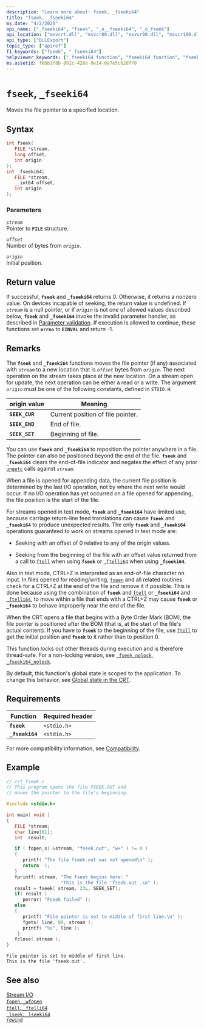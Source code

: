 ```yaml
---
description: "Learn more about: fseek, _fseeki64"
title: "fseek, _fseeki64"
ms.date: "4/2/2020"
api_name: ["_fseeki64", "fseek", "_o__fseeki64", "_o_fseek"]
api_location: ["msvcrt.dll", "msvcr80.dll", "msvcr90.dll", "msvcr100.dll", "msvcr100_clr0400.dll", "msvcr110.dll", "msvcr110_clr0400.dll", "msvcr120.dll", "msvcr120_clr0400.dll", "ucrtbase.dll", "api-ms-win-crt-stdio-l1-1-0.dll", "api-ms-win-crt-private-l1-1-0.dll"]
api_type: ["DLLExport"]
topic_type: ["apiref"]
f1_keywords: ["fseek", "_fseeki64"]
helpviewer_keywords: ["_fseeki64 function", "fseeki64 function", "fseek function", "file pointers [C++], moving", "file pointers [C++]", "seek file pointers"]
ms.assetid: f6bb1f8b-891c-426e-9e14-0e7e5c62df70
---
```

# `fseek`, `_fseeki64`

Moves the file pointer to a specified location.

## Syntax

```C
int fseek(
   FILE *stream,
   long offset,
   int origin
);
int _fseeki64(
   FILE *stream,
   __int64 offset,
   int origin
);
```

### Parameters

*`stream`*\
Pointer to **`FILE`** structure.

*`offset`*\
Number of bytes from *`origin`*.

*`origin`*\
Initial position.

## Return value

If successful, **`fseek`** and **`_fseeki64`** returns 0. Otherwise, it returns a nonzero value. On devices incapable of seeking, the return value is undefined. If *`stream`* is a null pointer, or if *`origin`* is not one of allowed values described below, **`fseek`** and **`_fseeki64`** invoke the invalid parameter handler, as described in [Parameter validation](../parameter-validation.md). If execution is allowed to continue, these functions set **`errno`** to **`EINVAL`** and return -1.

## Remarks

The **`fseek`** and **`_fseeki64`** functions moves the file pointer (if any) associated with *`stream`* to a new location that is *`offset`* bytes from *`origin`*. The next operation on the stream takes place at the new location. On a stream open for update, the next operation can be either a read or a write. The argument *`origin`* must be one of the following constants, defined in `STDIO.H`:

|origin value|Meaning|
|-|-|
| **`SEEK_CUR`** | Current position of file pointer. |
| **`SEEK_END`** | End of file. |
| **`SEEK_SET`** | Beginning of file. |

You can use **`fseek`** and **`_fseeki64`** to reposition the pointer anywhere in a file. The pointer can also be positioned beyond the end of the file. **`fseek`** and **`_fseeki64`** clears the end-of-file indicator and negates the effect of any prior [`ungetc`](ungetc-ungetwc.md) calls against *`stream`*.

When a file is opened for appending data, the current file position is determined by the last I/O operation, not by where the next write would occur. If no I/O operation has yet occurred on a file opened for appending, the file position is the start of the file.

For streams opened in text mode, **`fseek`** and **`_fseeki64`** have limited use, because carriage return-line feed translations can cause **`fseek`** and **`_fseeki64`** to produce unexpected results. The only **`fseek`** and **`_fseeki64`** operations guaranteed to work on streams opened in text mode are:

- Seeking with an offset of 0 relative to any of the origin values.

- Seeking from the beginning of the file with an offset value returned from a call to [`ftell`](ftell-ftelli64.md) when using **`fseek`** or [`_ftelli64`](ftell-ftelli64.md) when using **`_fseeki64`**.

Also in text mode, CTRL+Z is interpreted as an end-of-file character on input. In files opened for reading/writing, [`fopen`](fopen-wfopen.md) and all related routines check for a CTRL+Z at the end of the file and remove it if possible. This is done because using the combination of **`fseek`** and [`ftell`](ftell-ftelli64.md) or **`_fseeki64`** and [`_ftelli64`](ftell-ftelli64.md), to move within a file that ends with a CTRL+Z may cause **`fseek`** or **`_fseeki64`** to behave improperly near the end of the file.

When the CRT opens a file that begins with a Byte Order Mark (BOM), the file pointer is positioned after the BOM (that is, at the start of the file's actual content). If you have to **`fseek`** to the beginning of the file, use [`ftell`](ftell-ftelli64.md) to get the initial position and **`fseek`** to it rather than to position 0.

This function locks out other threads during execution and is therefore thread-safe. For a non-locking version, see [`_fseek_nolock`, `_fseeki64_nolock`](fseek-nolock-fseeki64-nolock.md).

By default, this function's global state is scoped to the application. To change this behavior, see [Global state in the CRT](../global-state.md).

## Requirements

|Function|Required header|
|--------------|---------------------|
|**`fseek`**|`<stdio.h>`|
|**`_fseeki64`**|`<stdio.h>`|

For more compatibility information, see [Compatibility](../compatibility.md).

## Example

```C
// crt_fseek.c
// This program opens the file FSEEK.OUT and
// moves the pointer to the file's beginning.

#include <stdio.h>

int main( void )
{
   FILE *stream;
   char line[81];
   int  result;

   if ( fopen_s( &stream, "fseek.out", "w+" ) != 0 )
   {
      printf( "The file fseek.out was not opened\n" );
      return -1;
   }
   fprintf( stream, "The fseek begins here: "
                    "This is the file 'fseek.out'.\n" );
   result = fseek( stream, 23L, SEEK_SET);
   if( result )
      perror( "Fseek failed" );
   else
   {
      printf( "File pointer is set to middle of first line.\n" );
      fgets( line, 80, stream );
      printf( "%s", line );
    }
   fclose( stream );
}
```

```Output
File pointer is set to middle of first line.
This is the file 'fseek.out'.
```

## See also

[Stream I/O](../stream-i-o.md)\
[`fopen`, `_wfopen`](fopen-wfopen.md)\
[`ftell`, `_ftelli64`](ftell-ftelli64.md)\
[`_lseek`, `_lseeki64`](lseek-lseeki64.md)\
[`rewind`](rewind.md)
